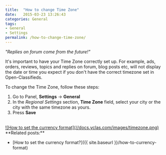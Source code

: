```yaml
---
title:  "How to change Time Zone"
date:   2015-03-23 13:26:43
categories: General
tags: 
- General
- Settings
permalink: /how-to-change-time-zone/
---
```

_"Replies on forum come from the future!"_ 

It's important to have your Time Zone correctly set up. For example, ads, orders, reviews, topics and replies on forum, blog posts etc, will not display the date or time you expect if you don't have the correct timezone set in Open-Classifieds. 

To change the Time Zone, follow these steps: 

1. Go to Panel, **Settings** -> **General** 
2. In the _Regional Settings_ section, **Time Zone** field, select your city or the city with the same timezone as yours. 
3. Press **Save** 

<br>
<a href="//docs.yclas.com/images/timezone.png" class="thumbnail gallery-item" data-gallery>
![How to set the currency format](//docs.yclas.com/images/timezone.png)
</a>

<br>
**Related posts:**

* [How to set the currency format?]({{ site.baseurl }}/how-to-currency-format)

